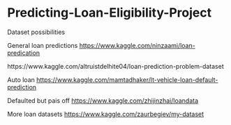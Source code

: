 # Predicting-Loan-Eligibility-Project

Dataset possibilities

General loan predictions
https://www.kaggle.com/ninzaami/loan-predication
<p>    </p>
https://www.kaggle.com/altruistdelhite04/loan-prediction-problem-dataset

Auto loan
https://www.kaggle.com/mamtadhaker/lt-vehicle-loan-default-prediction

Defaulted but pais off 
https://www.kaggle.com/zhijinzhai/loandata


More loan datasets
https://www.kaggle.com/zaurbegiev/my-dataset
